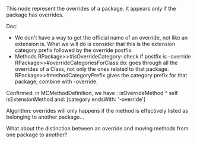 This node represent the overrides of a package. It appears only if the package has overrides.

Doc:
- We don't have a way to get the official name of an override, not like an extension is. What we will do is consider that this is the extension category prefix followed by the override postfix.
- Methods
	RPackage>>#isOverrideCategory:
		check if postfix is -override
	RPackage>>#overrideCategoriesForClass:do:
		goes through all the overrides of a Class, not only the ones related to that package.
	RPackage>>#methodCategoryPrefix
		gives the category prefix for that package, combine with -override.

Confirmed: in MCMethodDefinition, we have :
isOverrideMethod
	^ self isExtensionMethod and: [category endsWith: '-override']
	
Algorithm: overrides will only happens if the method is effectively listed as belonging to another package...

What about the distinction between an override and moving methods from one package to another?